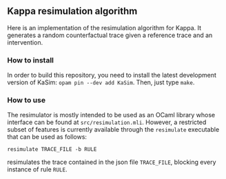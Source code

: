 Kappa resimulation algorithm
---

Here is an implementation of the resimulation algorithm for Kappa.
It generates a random counterfactual trace given a reference trace and
an intervention.

### How to install

In order to build this repository, you need to install the latest development
version of KaSim: `opam pin --dev add KaSim`. Then, just type `make`.

### How to use

The resimulator is mostly intended to be used as an OCaml library whose interface
can be found at `src/resimulation.mli`. However, a restricted subset of features
is currently available through the `resimulate` executable that can be used as 
follows:
```
resimulate TRACE_FILE -b RULE
```
resimulates the trace contained in the json file `TRACE_FILE`, blocking every instance
of rule `RULE`.